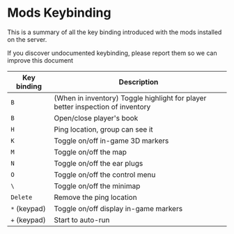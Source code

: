 # Mods Keybinding

This is a summary of all the key binding introduced with the mods installed on the server. 

If you discover undocumented keybinding, please report them so we can improve this document

| Key binding | Description |
|-------------|-------------|
| `B`         | (When in inventory) Toggle highlight for player better inspection of inventory |
| `B`         | Open/close player's book |
| `H`         | Ping location, group can see it |
| `K`         | Toggle on/off in-game 3D markers |
| `M`         | Toggle on/off the map |
| `N`         | Toggle on/off the ear plugs |
| `O`         | Toggle on/off the control menu |
| `\`         | Toggle on/off the minimap |
| `Delete`    | Remove the ping location |
| `*` (keypad)| Toggle on/off display in-game markers |
| `+` (keypad)| Start to auto-run |

